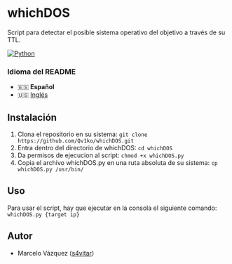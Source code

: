 # whichDOS
Script para detectar el posible sistema operativo del objetivo a través de su TTL.

[![Python](https://img.shields.io/badge/Python-3+-477CAE?style=flat-square&logo=python&logoColor=white)](https://www.python.org)

### Idioma del README
* 🇪🇸 **Español**
* 🇺🇸 [Inglés](./README.md)

## Instalación
1. Clona el repositorio en su sistema:
`git clone https://github.com/Qv1ko/whichDOS.git`
2. Entra dentro del directorio de whichDOS:
`cd whichDOS`
3. Da permisos de ejecucion al script:
`chmod +x whichDOS.py`
4. Copia el archivo whichDOS.py en una ruta absoluta de su sistema:
`cp whichDOS.py /usr/bin/`

## Uso
Para usar el script, hay que ejecutar en la consola el siguiente comando:
`whichDOS.py {target ip}`

## Autor
* Marcelo Vázquez ([s4vitar](https://github.com/s4vitar))
